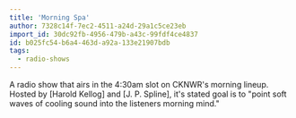```yaml
---
title: 'Morning Spa'
author: 7328c14f-7ec2-4511-a24d-29a1c5ce23eb
import_id: 30dc92fb-4956-479b-a43c-99fdf4ce4837
id: b025fc54-b6a4-463d-a92a-133e21907bdb
tags:
  - radio-shows
---
```

A radio show that airs in the 4:30am slot on CKNWR's morning lineup. Hosted by [Harold Kellog] and [J. P. Spline], it's stated goal is to "point soft waves of cooling sound into the listeners morning mind."